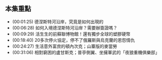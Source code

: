 ---
---


## 本集重點

* (00:01:25) 德涅斯特河沿岸，究竟是如何出現的
* (00:06:28) 如何入境德涅斯特河沿岸？需要辦簽證嗎？
* (00:09:29) 活生生的前蘇聯博物館！還有獨步全球的塑膠硬幣
* (00:18:40) 20多次停火協定，停不了俄羅斯與烏克蘭的恩怨情仇
* (00:24:27) 生活意外富庶的頓內次克；山寨版的麥當勞
* (00:31:06) 相對窮困的盧甘斯克；普亭側翼、坐擁軍武的「夜狼重機俱樂部」
